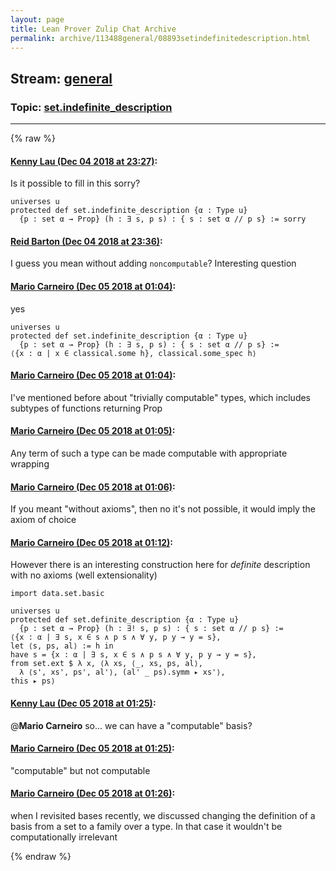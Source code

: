 ```yaml
---
layout: page
title: Lean Prover Zulip Chat Archive 
permalink: archive/113488general/08893setindefinitedescription.html
---
```


## Stream: [general](index.html)
### Topic: [set.indefinite_description](08893setindefinitedescription.html)

---


{% raw %}
#### [ Kenny Lau (Dec 04 2018 at 23:27)](https://leanprover.zulipchat.com/#narrow/stream/113488-general/topic/set.indefinite_description/near/150884816):
Is it possible to fill in this sorry?
```lean
universes u
protected def set.indefinite_description {α : Type u}
  {p : set α → Prop} (h : ∃ s, p s) : { s : set α // p s} := sorry
```

#### [ Reid Barton (Dec 04 2018 at 23:36)](https://leanprover.zulipchat.com/#narrow/stream/113488-general/topic/set.indefinite_description/near/150885388):
I guess you mean without adding `noncomputable`? Interesting question

#### [ Mario Carneiro (Dec 05 2018 at 01:04)](https://leanprover.zulipchat.com/#narrow/stream/113488-general/topic/set.indefinite_description/near/150890461):
yes
```lean
universes u
protected def set.indefinite_description {α : Type u}
  {p : set α → Prop} (h : ∃ s, p s) : { s : set α // p s} :=
⟨{x : α | x ∈ classical.some h}, classical.some_spec h⟩
```

#### [ Mario Carneiro (Dec 05 2018 at 01:04)](https://leanprover.zulipchat.com/#narrow/stream/113488-general/topic/set.indefinite_description/near/150890503):
I've mentioned before about "trivially computable" types, which includes subtypes of functions returning Prop

#### [ Mario Carneiro (Dec 05 2018 at 01:05)](https://leanprover.zulipchat.com/#narrow/stream/113488-general/topic/set.indefinite_description/near/150890525):
Any term of such a type can be made computable with appropriate wrapping

#### [ Mario Carneiro (Dec 05 2018 at 01:06)](https://leanprover.zulipchat.com/#narrow/stream/113488-general/topic/set.indefinite_description/near/150890612):
If you meant "without axioms", then no it's not possible, it would imply the axiom of choice

#### [ Mario Carneiro (Dec 05 2018 at 01:12)](https://leanprover.zulipchat.com/#narrow/stream/113488-general/topic/set.indefinite_description/near/150890927):
However there is an interesting construction here for *definite* description with no axioms (well extensionality)
```lean
import data.set.basic

universes u
protected def set.definite_description {α : Type u}
  {p : set α → Prop} (h : ∃! s, p s) : { s : set α // p s} :=
⟨{x : α | ∃ s, x ∈ s ∧ p s ∧ ∀ y, p y → y = s},
let ⟨s, ps, al⟩ := h in
have s = {x : α | ∃ s, x ∈ s ∧ p s ∧ ∀ y, p y → y = s},
from set.ext $ λ x, ⟨λ xs, ⟨_, xs, ps, al⟩,
  λ ⟨s', xs', ps', al'⟩, (al' _ ps).symm ▸ xs'⟩,
this ▸ ps⟩
```

#### [ Kenny Lau (Dec 05 2018 at 01:25)](https://leanprover.zulipchat.com/#narrow/stream/113488-general/topic/set.indefinite_description/near/150891656):
@**Mario Carneiro** so... we can have a "computable" basis?

#### [ Mario Carneiro (Dec 05 2018 at 01:25)](https://leanprover.zulipchat.com/#narrow/stream/113488-general/topic/set.indefinite_description/near/150891676):
"computable" but not computable

#### [ Mario Carneiro (Dec 05 2018 at 01:26)](https://leanprover.zulipchat.com/#narrow/stream/113488-general/topic/set.indefinite_description/near/150891740):
when I revisited bases recently, we discussed changing the definition of a basis from a set to a family over a type. In that case it wouldn't be computationally irrelevant


{% endraw %}
